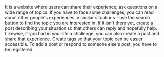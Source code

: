 It is a website where users can share their experience, ask questions on a wide range of topics.
If you have to face some challenges, you can read about other people's experiences in similar situations - use the search button to find the topic you are interested in. If it isn't there yet, create a post describing your situation so that others can reply and hopefully help.
Likewise, if you had in your life a challenge, you can also create a post and share that experience. Create tags so that your topic can be easier accessible.
To add a post or respond to someone else's post, you have to be registered.